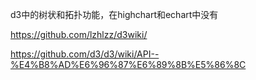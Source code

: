 d3中的树状和拓扑功能，在highchart和echart中没有

https://github.com/lzhlzz/d3wiki/

https://github.com/d3/d3/wiki/API--%E4%B8%AD%E6%96%87%E6%89%8B%E5%86%8C